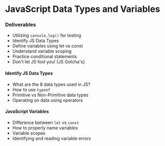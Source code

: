 # JavaScript Data Types and Variables

### Deliverables
- Utilizing `console.log()` for testing
- Identify JS Data Types
- Define variables using let vs const 
- Understand variable scoping
- Practice conditional statements 
- Don't let JS fool you! {JS Gotcha's}

#### Identify JS Data Types 
- What are the 8 data types used in JS?
- How to use `typeof`
- Primitive vs Non-Primitive data types
- Operating on data using operators 

#### JavaScript Variables
- Difference between `let` vs `const`
- How to properly name variables
- Variable scopes 
- Identifying and reading variable errors

